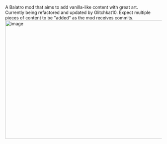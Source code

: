 A Balatro mod that aims to add vanilla-like content with great art.<br>
Currently being refactored and updated by Glitchkat10. Expect multiple pieces of content to be "added" as the mod receives commits.
<img width="1384" height="380" alt="image" src="https://github.com/user-attachments/assets/7a54c8f1-1df4-4f08-bf76-0edc3713e662" />
